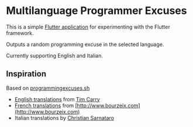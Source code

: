 # Multilanguage Programmer Excuses

This is a simple [Flutter application](https://flutter.io/) for experimenting
with the Flutter framework.

Outputs a random programming excuse in the selected language.

Currently supporting English and Italian.

## Inspiration

Based on [programmingexcuses.sh](https://github.com/pixelastic/programmingexcuses.sh)

* [English translations](https://raw.githubusercontent.com/pixelastic/programmingexcuses.sh/master/programmingexcuses) from [Tim Carry](http://www.pixelastic.com/)
* [French translations](http://www.bourzeix.com/weblog/post/2005/09/23/144-les-excuses-des-programmeurs) 
from [http://www.bourzeix.com](http://www.bourzeix.com)
* Italian translations by [Christian Sarnataro](https://github.com/csarnataro)